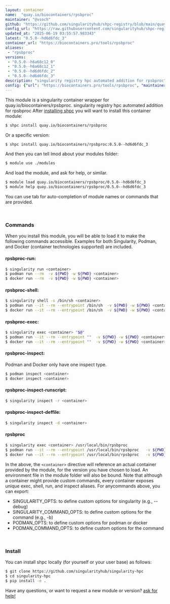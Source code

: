 ```yaml
---
layout: container
name:  "quay.io/biocontainers/rpsbproc"
maintainer: "@vsoch"
github: "https://github.com/singularityhub/shpc-registry/blob/main/quay.io/biocontainers/rpsbproc/container.yaml"
config_url: "https://raw.githubusercontent.com/singularityhub/shpc-registry/main/quay.io/biocontainers/rpsbproc/container.yaml"
updated_at: "2025-06-19 03:55:57.983343"
latest: "0.5.0--hd6d6fdc_3"
container_url: "https://biocontainers.pro/tools/rpsbproc"
aliases:
 - "rpsbproc"
versions:
 - "0.5.0--h6a68c12_0"
 - "0.5.0--h6a68c12_1"
 - "0.5.0--hd6d6fdc_2"
 - "0.5.0--hd6d6fdc_3"
description: "singularity registry hpc automated addition for rpsbproc"
config: {"url": "https://biocontainers.pro/tools/rpsbproc", "maintainer": "@vsoch", "description": "singularity registry hpc automated addition for rpsbproc", "latest": {"0.5.0--hd6d6fdc_3": "sha256:9e39ebba151552c5acbdb2b8ba0e966e61a5e6735c1a1ef8a3a5678fd8f09066"}, "tags": {"0.5.0--h6a68c12_0": "sha256:9023c179a44a0dd6056f72f183a5de6fc6b4a8c8dca3a1362e141d858bee285b", "0.5.0--h6a68c12_1": "sha256:da863cdda114498df7c921620a6f74694cbd6cf20a31070a53f169225616b14c", "0.5.0--hd6d6fdc_2": "sha256:42a5def83b193703015b0ac81697b366f0d736953cb6967067781ee5c7861ebe", "0.5.0--hd6d6fdc_3": "sha256:9e39ebba151552c5acbdb2b8ba0e966e61a5e6735c1a1ef8a3a5678fd8f09066"}, "docker": "quay.io/biocontainers/rpsbproc", "aliases": {"rpsbproc": "/usr/local/bin/rpsbproc"}}
---
```


This module is a singularity container wrapper for quay.io/biocontainers/rpsbproc.
singularity registry hpc automated addition for rpsbproc
After [installing shpc](#install) you will want to install this container module:


```bash
$ shpc install quay.io/biocontainers/rpsbproc
```

Or a specific version:

```bash
$ shpc install quay.io/biocontainers/rpsbproc:0.5.0--hd6d6fdc_3
```

And then you can tell lmod about your modules folder:

```bash
$ module use ./modules
```

And load the module, and ask for help, or similar.

```bash
$ module load quay.io/biocontainers/rpsbproc/0.5.0--hd6d6fdc_3
$ module help quay.io/biocontainers/rpsbproc/0.5.0--hd6d6fdc_3
```

You can use tab for auto-completion of module names or commands that are provided.

<br>

### Commands

When you install this module, you will be able to load it to make the following commands accessible.
Examples for both Singularity, Podman, and Docker (container technologies supported) are included.

#### rpsbproc-run:

```bash
$ singularity run <container>
$ podman run --rm  -v ${PWD} -w ${PWD} <container>
$ docker run --rm  -v ${PWD} -w ${PWD} <container>
```

#### rpsbproc-shell:

```bash
$ singularity shell -s /bin/sh <container>
$ podman run --it --rm --entrypoint /bin/sh  -v ${PWD} -w ${PWD} <container>
$ docker run --it --rm --entrypoint /bin/sh  -v ${PWD} -w ${PWD} <container>
```

#### rpsbproc-exec:

```bash
$ singularity exec <container> "$@"
$ podman run --it --rm --entrypoint ""  -v ${PWD} -w ${PWD} <container> "$@"
$ docker run --it --rm --entrypoint ""  -v ${PWD} -w ${PWD} <container> "$@"
```

#### rpsbproc-inspect:

Podman and Docker only have one inspect type.

```bash
$ podman inspect <container>
$ docker inspect <container>
```

#### rpsbproc-inspect-runscript:

```bash
$ singularity inspect -r <container>
```

#### rpsbproc-inspect-deffile:

```bash
$ singularity inspect -d <container>
```


#### rpsbproc

```bash
$ singularity exec <container> /usr/local/bin/rpsbproc
$ podman run --it --rm --entrypoint /usr/local/bin/rpsbproc   -v ${PWD} -w ${PWD} <container> -c " $@"
$ docker run --it --rm --entrypoint /usr/local/bin/rpsbproc   -v ${PWD} -w ${PWD} <container> -c " $@"
```



In the above, the `<container>` directive will reference an actual container provided
by the module, for the version you have chosen to load. An environment file in the
module folder will also be bound. Note that although a container
might provide custom commands, every container exposes unique exec, shell, run, and
inspect aliases. For anycommands above, you can export:

 - SINGULARITY_OPTS: to define custom options for singularity (e.g., --debug)
 - SINGULARITY_COMMAND_OPTS: to define custom options for the command (e.g., -b)
 - PODMAN_OPTS: to define custom options for podman or docker
 - PODMAN_COMMAND_OPTS: to define custom options for the command

<br>

### Install

You can install shpc locally (for yourself or your user base) as follows:

```bash
$ git clone https://github.com/singularityhub/singularity-hpc
$ cd singularity-hpc
$ pip install -e .
```

Have any questions, or want to request a new module or version? [ask for help!](https://github.com/singularityhub/singularity-hpc/issues)